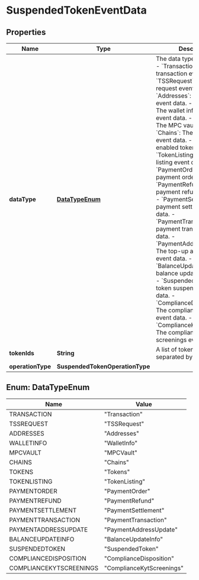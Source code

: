 

# SuspendedTokenEventData


## Properties

| Name | Type | Description | Notes |
|------------ | ------------- | ------------- | -------------|
|**dataType** | [**DataTypeEnum**](#DataTypeEnum) |  The data type of the event. - &#x60;Transaction&#x60;: The transaction event data. - &#x60;TSSRequest&#x60;: The TSS request event data. - &#x60;Addresses&#x60;: The addresses event data. - &#x60;WalletInfo&#x60;: The wallet information event data. - &#x60;MPCVault&#x60;: The MPC vault event data. - &#x60;Chains&#x60;: The enabled chain event data. - &#x60;Tokens&#x60;: The enabled token event data. - &#x60;TokenListing&#x60;: The token listing event data.        - &#x60;PaymentOrder&#x60;: The payment order event data. - &#x60;PaymentRefund&#x60;: The payment refund event data. - &#x60;PaymentSettlement&#x60;: The payment settlement event data. - &#x60;PaymentTransaction&#x60;: The payment transaction event data. - &#x60;PaymentAddressUpdate&#x60;: The top-up address update event data. - &#x60;BalanceUpdateInfo&#x60;: The balance update event data. - &#x60;SuspendedToken&#x60;: The token suspension event data. - &#x60;ComplianceDisposition&#x60;: The compliance disposition event data. - &#x60;ComplianceKytScreenings&#x60;: The compliance KYT screenings event data. |  |
|**tokenIds** | **String** | A list of token IDs, separated by comma. |  |
|**operationType** | **SuspendedTokenOperationType** |  |  |



## Enum: DataTypeEnum

| Name | Value |
|---- | -----|
| TRANSACTION | &quot;Transaction&quot; |
| TSSREQUEST | &quot;TSSRequest&quot; |
| ADDRESSES | &quot;Addresses&quot; |
| WALLETINFO | &quot;WalletInfo&quot; |
| MPCVAULT | &quot;MPCVault&quot; |
| CHAINS | &quot;Chains&quot; |
| TOKENS | &quot;Tokens&quot; |
| TOKENLISTING | &quot;TokenListing&quot; |
| PAYMENTORDER | &quot;PaymentOrder&quot; |
| PAYMENTREFUND | &quot;PaymentRefund&quot; |
| PAYMENTSETTLEMENT | &quot;PaymentSettlement&quot; |
| PAYMENTTRANSACTION | &quot;PaymentTransaction&quot; |
| PAYMENTADDRESSUPDATE | &quot;PaymentAddressUpdate&quot; |
| BALANCEUPDATEINFO | &quot;BalanceUpdateInfo&quot; |
| SUSPENDEDTOKEN | &quot;SuspendedToken&quot; |
| COMPLIANCEDISPOSITION | &quot;ComplianceDisposition&quot; |
| COMPLIANCEKYTSCREENINGS | &quot;ComplianceKytScreenings&quot; |



